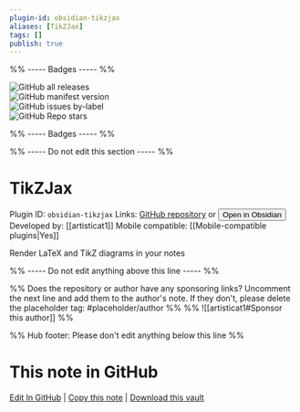 ```yaml
---
plugin-id: obsidian-tikzjax
aliases: [TikZJax]
tags: []
publish: true
---
```


%% ----- Badges ----- %%

![GitHub all releases](https://img.shields.io/github/downloads/artisticat1/obsidian-tikzjax/total?color=573E7A&logo=github&style=for-the-badge)  
![GitHub manifest version](https://img.shields.io/github/manifest-json/v/artisticat1/obsidian-tikzjax?color=573E7A&logo=github&style=for-the-badge)  
![GitHub issues by-label](https://img.shields.io/github/issues/artisticat1/obsidian-tikzjax/help%20wanted?color=573E7A&logo=github&style=for-the-badge)  
![GitHub Repo stars](https://img.shields.io/github/stars/artisticat1/obsidian-tikzjax?color=573E7A&logo=github&style=for-the-badge)

%% ----- Badges ----- %%

%% ----- Do not edit this section ----- %%

# TikZJax

Plugin ID: `obsidian-tikzjax`
Links: [GitHub repository](https://github.com/artisticat1/obsidian-tikzjax) or [<button id=HH>Open in Obsidian</button>](obsidian://show-plugin?id=obsidian-tikzjax)
Developed by: [[artisticat1]]
Mobile compatible: [[Mobile-compatible plugins|Yes]]

Render LaTeX and TikZ diagrams in your notes

%% ----- Do not edit anything above this line ----- %%

%% Does the repository or author have any sponsoring links? Uncomment the next line and add them to the author's note. If they don't, please delete the placeholder tag: #placeholder/author %%
%% ![[artisticat1#Sponsor this author]] %%

%% Hub footer: Please don't edit anything below this line %%

# This note in GitHub

<span class="git-footer">[Edit In GitHub](https://github.dev/obsidian-community/obsidian-hub/blob/main/02%20-%20Community%20Expansions/02.05%20All%20Community%20Expansions/Plugins/obsidian-tikzjax.md "git-hub-edit-note") | [Copy this note](https://raw.githubusercontent.com/obsidian-community/obsidian-hub/main/02%20-%20Community%20Expansions/02.05%20All%20Community%20Expansions/Plugins/obsidian-tikzjax.md "git-hub-copy-note") | [Download this vault](https://github.com/obsidian-community/obsidian-hub/archive/refs/heads/main.zip "git-hub-download-vault") </span>
